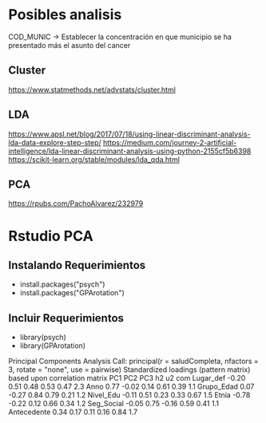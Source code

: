 # Posibles analisis
COD_MUNIC -> Establecer la concentración en que municipio se ha presentado más el asunto del cancer


## Cluster
https://www.statmethods.net/advstats/cluster.html

## LDA
https://www.apsl.net/blog/2017/07/18/using-linear-discriminant-analysis-lda-data-explore-step-step/
https://medium.com/journey-2-artificial-intelligence/lda-linear-discriminant-analysis-using-python-2155cf5b6398
https://scikit-learn.org/stable/modules/lda_qda.html

## PCA
https://rpubs.com/PachoAlvarez/232979


# Rstudio PCA

## Instalando Requerimientos
* install.packages("psych")
* install.packages("GPArotation")

## Incluir Requerimientos
* library(psych)
* library(GPArotation)


Principal Components Analysis
Call: principal(r = saludCompleta, nfactors = 3, rotate = "none", 
    use = pairwise)
Standardized loadings (pattern matrix) based upon correlation matrix
              PC1   PC2   PC3   h2   u2 com
Lugar_def   -0.20  0.51  0.48 0.53 0.47 2.3
Anno         0.77 -0.02  0.14 0.61 0.39 1.1
Grupo_Edad   0.07 -0.27  0.84 0.79 0.21 1.2
Nivel_Edu   -0.11  0.51  0.23 0.33 0.67 1.5
Etnia       -0.78 -0.22  0.12 0.66 0.34 1.2
Seg_Social  -0.05  0.75 -0.16 0.59 0.41 1.1
Antecedente  0.34  0.17  0.11 0.16 0.84 1.7